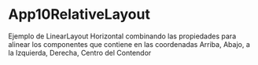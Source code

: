 # App10RelativeLayout
Ejemplo de LinearLayout Horizontal combinando las propiedades para alinear los componentes que contiene en las coordenadas Arriba, Abajo, a la Izquierda, Derecha, Centro del Contendor 
